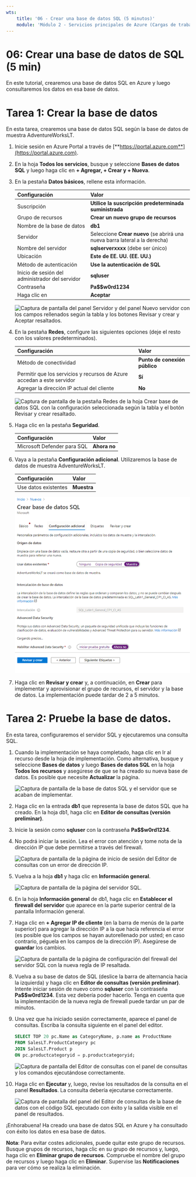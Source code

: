 ```yaml
---
wts:
    title: '06 - Crear una base de datos SQL (5 minutos)'
    module: 'Módulo 2 - Servicios principales de Azure (Cargas de trabajo)'
---
```


# 06: Crear una base de datos de SQL (5 min)

En este tutorial, crearemos una base de datos SQL en Azure y luego consultaremos los datos en esa base de datos.

# Tarea 1: Crear la base de datos 

En esta tarea, crearemos una base de datos SQL según la base de datos de muestra AdventureWorksLT. 

1. Inicie sesión en Azure Portal a través de [**https://portal.azure.com**](https://portal.azure.com).

2. En la hoja **Todos los servicios**, busque y seleccione **Bases de datos SQL** y luego haga clic en **+ Agregar, + Crear y + Nueva**. 

3. En la pestaña **Datos básicos**, rellene esta información.  

    | Configuración | Valor | 
    | --- | --- |
    | Suscripción | **Utilice la suscripción predeterminada suministrada** |
    | Grupo de recursos | **Crear un nuevo grupo de recursos** |
    | Nombre de la base de datos| **db1** | 
    | Servidor | Seleccione **Crear nuevo** (se abrirá una nueva barra lateral a la derecha)|
    | Nombre del servidor | **sqlserverxxxx** (debe ser único) | 
    | Ubicación | **Este de EE. UU. (EE. UU.)** |
    | Método de autenticación | **Use la autenticación de SQL** |
    | Inicio de sesión del administrador del servidor | **sqluser** |
    | Contraseña | **Pa$$w0rd1234** |
    | Haga clic en  | **Aceptar** |

   ![Captura de pantalla del panel Servidor y del panel Nuevo servidor con los campos rellenados según la tabla y los botones Revisar y crear y Aceptar resaltados.](../images/0501.png)

4. En la pestaña **Redes**, configure las siguientes opciones (deje el resto con los valores predeterminados). 

    | Configuración | Valor | 
    | --- | --- |
    | Método de conectividad | **Punto de conexión público** |    
    | Permitir que los servicios y recursos de Azure accedan a este servidor | **Sí** |
    | Agregar la dirección IP actual del cliente | **No** |
    
   ![Captura de pantalla de la pestaña Redes de la hoja Crear base de datos SQL con la configuración seleccionada según la tabla y el botón Revisar y crear resaltado.](../images/0501b.png)

5. Haga clic en la pestaña **Seguridad**. 

    | Configuración | Valor | 
    | --- | --- |
    | Microsoft Defender para SQL| **Ahora no** |
    
6. Vaya a la pestaña **Configuración adicional**. Utilizaremos la base de datos de muestra AdventureWorksLT.

    | Configuración | Valor | 
    | --- | --- |
    | Use datos existentes | **Muestra** |

    ![Captura de pantalla de la pestaña Configuración adicional de la hoja Crear base de datos SQL con la configuración seleccionada según la tabla y el botón Revisar y crear resaltado.](../images/0501c.png)

7. Haga clic en **Revisar y crear** y, a continuación, en **Crear** para implementar y aprovisionar el grupo de recursos, el servidor y la base de datos. La implementación puede tardar de 2 a 5 minutos.


# Tarea 2: Pruebe la base de datos.

En esta tarea, configuraremos el servidor SQL y ejecutaremos una consulta SQL. 

1. Cuando la implementación se haya completado, haga clic en Ir al recurso desde la hoja de implementación. Como alternativa, busque y seleccione **Bases de datos** y luego **Bases de datos SQL** en la hoja **Todos los recursos** y asegúrese de que se ha creado su nueva base de datos. Es posible que necesite **Actualizar** la página.

    ![Captura de pantalla de la base de datos SQL y el servidor que se acaban de implementar.](../images/0502.png)

2. Haga clic en la entrada **db1** que representa la base de datos SQL que ha creado. En la hoja db1, haga clic en **Editor de consultas (versión preliminar)**.

3. Inicie la sesión como **sqluser** con la contraseña **Pa$$w0rd1234**.

4. No podrá iniciar la sesión. Lea el error con atención y tome nota de la dirección IP que debe permitirse a través del firewall. 

    ![Captura de pantalla de la página de inicio de sesión del Editor de consultas con un error de dirección IP.](../images/0503.png)

5. Vuelva a la hoja **db1** y haga clic en **Información general**. 

    ![Captura de pantalla de la página del servidor SQL.](../images/0504.png)

6. En la hoja **Información general** de db1, haga clic en **Establecer el firewall del servidor** que aparece en la parte superior central de la pantalla Información general.

7. Haga clic en **+ Agregar IP de cliente** (en la barra de menús de la parte superior) para agregar la dirección IP a la que hacía referencia el error (es posible que los campos se hayan autorellenado por usted; en caso contrario, péguela en los campos de la dirección IP). Asegúrese de **guardar** los cambios. 

    ![Captura de pantalla de la página de configuración del firewall del servidor SQL con la nueva regla de IP resaltada.](../images/0506.png)

8. Vuelva a su base de datos de SQL (deslice la barra de alternancia hacia la izquierda) y haga clic en **Editor de consultas (versión preliminar)**. Intente iniciar sesión de nuevo como **sqluser** con la contraseña **Pa$$w0rd1234**. Esta vez debería poder hacerlo. Tenga en cuenta que la implementación de la nueva regla de firewall puede tardar un par de minutos. 

9. Una vez que ha iniciado sesión correctamente, aparece el panel de consultas. Escriba la consulta siguiente en el panel del editor. 

    ```SQL
    SELECT TOP 20 pc.Name as CategoryName, p.name as ProductName
    FROM SalesLT.ProductCategory pc
    JOIN SalesLT.Product p
    ON pc.productcategoryid = p.productcategoryid;
    ```

    ![Captura de pantalla del Editor de consultas con el panel de consultas y los comandos ejecutándose correctamente.](../images/0507.png)

10. Haga clic en **Ejecutar** y, luego, revise los resultados de la consulta en el panel **Resultados**. La consulta debería ejecutarse correctamente.

    ![Captura de pantalla del panel del Editor de consultas de la base de datos con el código SQL ejecutado con éxito y la salida visible en el panel de resultados.](../images/0508.png)

¡Enhorabuena! Ha creado una base de datos SQL en Azure y ha consultado con éxito los datos en esa base de datos.

**Nota**: Para evitar costes adicionales, puede quitar este grupo de recursos. Busque grupos de recursos, haga clic en su grupo de recursos y, luego, haga clic en **Eliminar grupo de recursos**. Compruebe el nombre del grupo de recursos y luego haga clic en **Eliminar**. Supervise las **Notificaciones** para ver cómo se realiza la eliminación.
